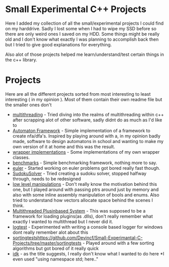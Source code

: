 # Small Experimental C++ Projects

Here I added my collection of all the small/experimental projects I could find on my harddrive. 
Sadly I lost some when I had to wipe my SSD before so there are only weird ones I saved on my HDD.
Some things might be really old and I don't know what exactly I was planning to accomplish back then but I tried to give good explanations for everything.

Also alot of those projects helped me learn/understand/test certain things in the c++ library.



# Projects
Here are all the different projects sorted from most interesting to least interesting ( in my opinion ).
Most of them contain their own readme file but the smaller ones don't

* [multithreading](https://github.com/Devincf/Small-Experimantal-C-Projects/tree/master/multithreading) - Tried diving into the realms of multithreading within c++ after scrapping alot of other software, sadly didnt do as much as I'd like to
* [Automaton Framework](https://github.com/Devincf/Small-Experimantal-C-Projects/tree/master/Automaton%20Framework) - Simple implementation of a framework to create nfa/dfa's. Inspired by playing around with a, in my opinion badly made, software to design automatons 
in school and wanting to make my own version of it at home and this was the result.
* [wrapper implementations](https://github.com/Devincf/Small-Experimantal-C-Projects/tree/master/wrapper%20implementations) - Some implementations of my own wrapper classes.
* [benchmarks](https://github.com/Devincf/Small-Experimantal-C-Projects/tree/master/benchmarks) - Simple benchmarking framework, nothing more to say.
* [euler](https://github.com/Devincf/Small-Experimantal-C-Projects/tree/master/euler) - Started working on euler problems got bored really fast though.
* [SudokuSolver](https://github.com/Devincf/Small-Experimantal-C-Projects/tree/master/SudokuSolver) - Tried creating a sudoku solver, stopped halfway through, needs to be redesigned
* [low level manipulations](https://github.com/Devincf/Small-Experimantal-C-Projects/tree/master/lowlevelmanipulations) - Don't really know the motivation behind this one, but I played around with passing ptrs around just by memory and also with some inline assembly manipulation of bools and enums. Also tried to understand how vectors allocate space behind the scenes I think.
* [Multithreaded Plusinbased System](https://github.com/Devincf/Small-Experimantal-C-Projects/tree/master/MultiThreadedPluginBasedSystem) - This was supposed to be a framework for loading plugins(as .dlls), don't really remember what exactly I wanted to multithread but I never did it.
* [logtest](https://github.com/Devincf/Small-Experimantal-C-Projects/tree/master/logtest) - Experimented with writing a console based logger for windows dont really remember alot about this
* [sortingtests]()https://github.com/Devincf/Small-Experimantal-C-Projects/tree/master/sortingtests - Played around with a few sorting algorithms but got bored of it really quick
* [idk](https://github.com/Devincf/Small-Experimantal-C-Projects/tree/master/idk) - as the title suggests, I really don't know what I wanted to do here *I even used "using namespace std; here.."